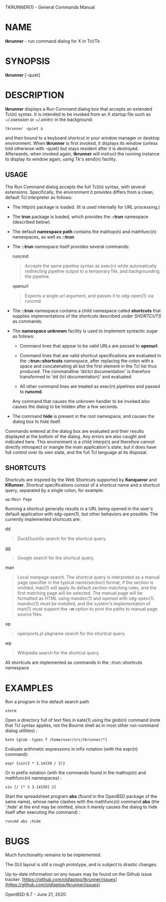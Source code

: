 TKRUNNER(1) - General Commands Manual

# NAME

**tkrunner** - run command dialog for X in Tcl/Tk

# SYNOPSIS

**tkrunner**
\[-quiet]

# DESCRIPTION

**tkrunner**
displays a Run Command dialog box that accepts an extended
Tcl(n)
syntax.
It is intended to be invoked from an X startup file such as
*~/.xsession*
or
*~/.xinitrc*
in the background:

	tkrunner -quiet &

and then bound to a keyboard shortcut in your window manager or desktop environment.
When
**tkrunner**
is first invoked, it displays its window
(unless told otherwise with -quiet)
but stays resident after it is destroyed.
Afterwards, when invoked again,
**tkrunner**
will instruct the running instance to display its window again, using Tk's
send(n)
facility.

## USAGE

The Run Command dialog accepts the full
Tcl(n)
syntax, with several extensions.
Specifically, the environment it provides differs from a clean, default Tcl
interpreter as follows:

*	The
	http(n)
	package is loaded.
	(It is used internally for URL processing.)

*	The
	**trun**
	package is loaded, which provides the
	**::trun**
	namespace
	(described below).

*	The default
	**namespace path**
	contains the
	mathop(n)
	and
	mathfunc(n)
	namespaces, as well as
	**::trun**.

*	The
	**::trun**
	namespace itself provides several commands:

	runcmd

	> Accepts the same pipeline syntax as
	> exec(n)
	> while automatically redirecting pipeline output to a temporary file, and
	> backgrounding the pipeline.

	openurl

	> Expects a single
	> *url*
	> argument, and passes it to
	> xdg-open(1)
	> via runcmd.

*	The
	**::trun**
	namespace contains a child namespace called
	**shortcuts**
	that supplies implementations of the shortcuts described under
	*SHORTCUTS*
	as commands.

*	The
	**namespace unknown**
	facility is used to implement syntactic sugar as follows:

	-	Command lines that appear to be valid URLs are passed to
		**openurl**.

	-	Command lines that are valid shortcut specifications are evaluated in the
		**::trun::shortcuts**
		namespace, after replacing the colon with a space and concatenating all but the
		first element in the Tcl list thus produced.
		The commandline
		'dd:tcl documentation'
		is therefore transformed to
		'dd {tcl documentation}'
		and evaluated.

	-	All other command lines are treated as
		exec(n)
		pipelines and passed to
		**runcmd**.

	Any command that causes the unknown handler to be invoked also causes the dialog
	to be hidden after a few seconds.

*	The command
	**hide**
	is present in the root namespace, and causes the dialog box to hide itself.

Commands entered at the dialog box are evaluated and their results displayed
at the bottom of the dialog.
Any errors are also caught and indicated here.
This environment is a child
interp(n)
and therefore cannot directly introspect or mangle the main application's state,
but it does have full control over its own state, and the full Tcl language at
its disposal.

## SHORTCUTS

Shortcuts are inspired by the Web Shortcuts supported by
**Konqueror**
and
**KRunner**.
Shortcut specifications consist of a shortcut name and a shortcut query,
separated by a single colon, for example:

	wp:Main Page

Running a shortcut generally results in a URL being opened in the user's default
application with
xdg-open(1),
but other behaviors are possible.
The currently implemented shortcuts are:

dd

> DuckDuckGo search for the shortcut query.

gg

> Google search for the shortcut query.

man

> Local manpage search.
> The shortcut query is interpreted as a manual page
> specifier in the typical name(section) format; if the section is omitted,
> man(1)
> will apply its default section matching rules, and the first matching page will
> be selected.
> The manual page will be formatted as HTML using
> mandoc(1)
> and opened with
> xdg-open(1).
> mandoc(1)
> must be installed, and the system's implementation of
> man(1)
> must support the
> **-w**
> option to print the paths to manual page source files.

op

> openports.pl pkgname search for the shortcut query.

wp

> Wikipedia search for the shortcut query.

All shortcuts are implemented as commands in the ::trun::shortcuts namespace

# EXAMPLES

Run a program in the default search path:

	xterm

Open a directory full of text files in
kate(1)
using the
glob(n)
command
(note that Tcl syntax applies, not the Bourne shell as in most other
run-command dialog utilities)
:

	kate [glob -types f /home/user/src/tkrunner/*]

Evaluate arithmetic expressions in infix notation (with the
expr(n)
command):

	expr {sin(3 * 3.14159 / 2)}

Or in prefix notation
(with the commands found in the
mathop(n)
and
mathfunc(n)
namespaces)
:

	sin [/ [* 3 3.14159] 2]

Start the spreadsheet program
**abs**
(found in the OpenBSD package of the same name),
whose name clashes with the
mathfunc(n)
command
**abs**
(the
';hide'
at the end may be omitted, since it merely causes the dialog to hide itself
after executing the command)
:

	runcmd abs ;hide

# BUGS

Much functionality remains to be implemented.

The GUI layout is still a rough prototype, and is subject to drastic changes.

Up-to-date information on any issues may be found on the Github issue tracker:
[https://github.com/oldlaptop/tkrunner/issues](https://github.com/oldlaptop/tkrunner/issues)

OpenBSD 6.7 - June 21, 2020
